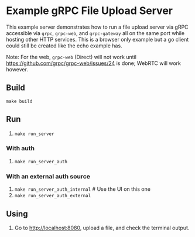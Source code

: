 # Example gRPC File Upload Server

This example server demonstrates how to run a file upload server via gRPC accessible via `grpc`, `grpc-web`, and `grpc-gateway` all on the same port while hosting other HTTP services. This is a browser only example but a go client could still be created like the echo example has.

Note: For the web, `grpc-web` (Direct) will not work until https://github.com/grpc/grpc-web/issues/24 is done; WebRTC will work however.

## Build

`make build`

## Run

1. `make run_server`

### With auth

1. `make run_server_auth`

### With an external auth source

1. `make run_server_auth_internal` # Use the UI on this one
1. `make run_server_auth_external`

## Using

1. Go to [http://localhost:8080](http://localhost:8080), upload a file, and check the terminal output.
